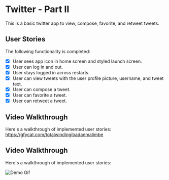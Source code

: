# Twitter - Part II

This is a basic twitter app to view, compose, favorite, and retweet tweets.

## User Stories

The following functionality is completed:

- [x] User sees app icon in home screen and styled launch screen.
- [x] User can log in and out.
- [x] User stays logged in across restarts.
- [x] User can view tweets with the user profile picture, username, and tweet text.
- [x] User can compose a tweet.
- [x] User can favorite a tweet.
- [x] User can retweet a tweet.

## Video Walkthrough

Here's a walkthrough of implemented user stories:
https://gfycat.com/totalwindingibadanmalimbe

## Video Walkthrough

Here's a walkthrough of implemented user stories:

![Demo Gif](https://media.giphy.com/media/bOAVV7eHNkZzsu0314/giphy.gif)
